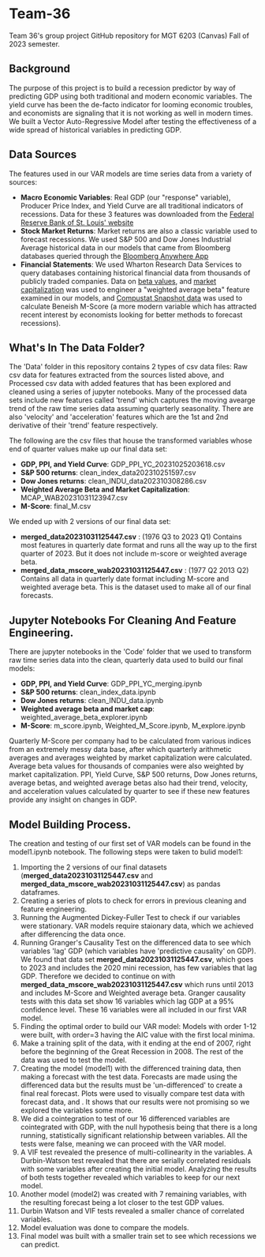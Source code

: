 # Team-36
 Team 36's group project GitHub repository for MGT 6203 (Canvas) Fall of 2023 semester.

## Background
The purpose of this project is to build a recession predictor by way of predicting GDP using both traditional and modern economic variables. The yield curve has been the de-facto indicator for looming economic troubles, and economists are signaling that it is not working as well in modern times. We built a Vector Auto-Regressive Model after testing the effectiveness of a wide spread of historical variables in predicting GDP.

## Data Sources
The features used in our VAR models are time series data from a variety of sources:
- **Macro Economic Variables**: Real GDP (our "response" variable), Producer Price Index, and Yield Curve are all traditional indicators of recessions. Data for these 3 features was downloaded from the [Federal Reserve Bank of St. Louis' website](https://fred.stlouisfed.org/) 
- **Stock Market Returns**: Market returns are also a classic variable used to forecast recessions. We used S&P 500 and Dow Jones Industrial Average historical data in our models that came from Bloomberg databases queried through the [Bloomberg Anywhere App](https://bba.bloomberg.net/) 
- **Financial Statements**: We used Wharton Research Data Services to query databases containing historical financial data from thousands of publicly traded companies. Data on [beta values](https://wrds-www.wharton.upenn.edu/login/?next=/data-dictionary/contrib_general/), and [market capitalization](https://wrds-www.wharton.upenn.edu/login/?next=/data-dictionary/crsp_q_stock/) was used to engineer a "weighted average beta" feature examined in our models, and [Compustat Snapshot data](https://wrds-www.wharton.upenn.edu/login/?next=/data-dictionary/compsamp_snapshot/wrds_csq_unrestated/) was used to calculate Beneish M-Score (a more modern variable which has attracted recent interest by economists looking for better methods to forecast recessions).

## What's In The Data Folder? 
The 'Data' folder in this repository contains 2 types of csv data files:
Raw csv data for features extracted from the sources listed above, and
Processed csv data with added features that has been explored and cleaned using a series of jupyter notebooks. Many of the processed data sets include new features called 'trend' which captures the moving avearge trend of the raw time series data assuming quarterly seasonality. There are also 'velocity' and 'acceleration' features which are the 1st and 2nd derivative of their 'trend' feature respectively.

The following are the csv files that house the transformed variables whose end of quarter values make up our final data set:

- **GDP, PPI, and Yield Curve**: GDP_PPI_YC_20231025203618.csv
- **S&P 500 returns**: clean_index_data202310251597.csv
- **Dow Jones returns**:  clean_INDU_data202310308286.csv
- **Weighted Average Beta and Market Capitalization**: MCAP_WAB20231031123947.csv
- **M-Score**: final_M.csv

We ended up with 2 versions of our final data set:

- **merged_data20231031125447.csv** : (1976 Q3 to 2023 Q1) Contains most features in quarterly date format and runs all the way up to the first quarter of 2023. But it does not include m-score or weighted average beta.
- **merged_data_mscore_wab20231031125447.csv** : (1977 Q2 2013 Q2) Contains all data in quarterly date format including M-score and weighted average beta. This is the dataset used to make all of our final forecasts.


## Jupyter Notebooks For Cleaning And Feature Engineering.
There are jupyter notebooks in the 'Code' folder that we used to transform raw time series data into the clean, quarterly data used to build our final models: 

- **GDP, PPI, and Yield Curve**: GDP_PPI_YC_merging.ipynb
- **S&P 500 returns**: clean_index_data.ipynb
- **Dow Jones returns**:  clean_INDU_data.ipynb
- **Weighted average beta and market cap**: weighted_average_beta_explorer.ipynb
- **M-Score**: m_score.ipynb,  Weighted_M_Score.ipynb, M_explore.ipynb

Quarterly M-Score per company had to be calculated from various indices from an extremely messy data base, after which quarterly arithmetic averages and averages weighted by market capitalization were calculated. Average beta values for thousands of companies were also weighted by market capitalization. PPI, Yield Curve, S&P 500 returns, Dow Jones returns, average betas, and weighted average betas also had their trend, velocity, and acceleration values calculated by quarter to see if these new features provide any insight on changes in GDP.

## Model Building Process.
The creation and testing of our first set of VAR models can be found in the model1.ipynb notebook. The following steps were taken to bulid model1:
1. Importing the 2 versions of our final datasets (**merged_data20231031125447.csv** and 
**merged_data_mscore_wab20231031125447.csv**) as pandas dataframes.
2. Creating a series of plots to check for errors in previous cleaning and feature engineering.
3. Running the Augmented Dickey-Fuller Test to check if our variables were stationary. VAR models require staionary data, which we achieved after differencing the data once.
4. Running Granger's Causality Test on the differenced data to see which variables 'lag' GDP (which variables have 'predictive causality' on GDP). We found that data set **merged_data20231031125447.csv**, which goes to 2023 and includes the 2020 mini recession, has few variables that lag GDP. Therefore we decided to continue on with **merged_data_mscore_wab20231031125447.csv** which runs until 2013 and includes M-Score and Weighted average beta. Granger causality tests with this data set show 16 variables which lag GDP at a 95% confidence level. These 16 variables were all included in our first VAR model.
5. Finding the optimal order to build our VAR model: Models with order 1-12 were built, with order=3 having the AIC value with the first local minima.
6. Make a training split of the data, with it ending at the end of 2007, right before the beginning of the Great Recession in 2008. The rest of the data was used to test the model.
7. Creating the model (model1) with the differenced training data, then making a forecast with the test data. Forecasts are made using the differenced data but the results must be 'un-differenced' to create a final real forecast. Plots were used to visually compare test data with forecast data, and . It shows that our results were not promising so we explored the variables some more.
8. We did a cointegration to test of our 16 differenced variables are cointegrated with GDP, with the null hypothesis being that there is a long running, statistically significant relationship between variables. All the tests were false, meaning we can proceed with the VAR model.
9. A VIF test revealed the presence of multi-collinearity in the variables. A Durbin-Watson test revealed that there are serially correlated residuals with some variables after creating the initial model. Analyzing the results of both tests together revealed which variables to keep for our next model.
10. Another model (model2) was created with 7 remaining variables, with the resulting forecast being a lot closer to the test GDP values.
11. Durbin Watson and VIF tests revealed a smaller chance of correlated variables.
12. Model evaluation was done to compare the models.
13. Final model was built with a smaller train set to see which recessions we can predict.



